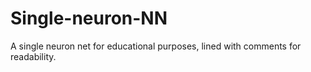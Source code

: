 # Single-neuron-NN
A single neuron net for educational purposes, lined with comments for readability. 
